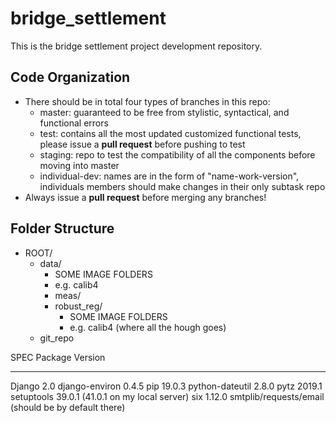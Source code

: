 # bridge_settlement
This is the bridge settlement project development repository.

## Code Organization
* There should be in total four types of branches in this repo:
  * master: guaranteed to be free from stylistic, syntactical, and functional errors
  * test: contains all the most updated customized functional tests, please issue a **pull request** before pushing to test
  * staging: repo to test the compatibility of all the components before moving into master
  * individual-dev: names are in the form of "name-work-version", individuals members should make changes in their only subtask repo
* Always issue a **pull request** before merging any branches!

## Folder Structure
- ROOT/
    - data/
        - SOME IMAGE FOLDERS
        - e.g. calib4
        - meas/
        - robust_reg/
            - SOME IMAGE FOLDERS 
            - e.g. calib4 (where all the hough goes)
    - git_repo

SPEC
Package         Version
--------------- -------
Django          2.0
django-environ  0.4.5
pip             19.0.3
python-dateutil 2.8.0
pytz            2019.1
setuptools      39.0.1 (41.0.1 on my local server)
six             1.12.0
smtplib/requests/email (should be by default there)

